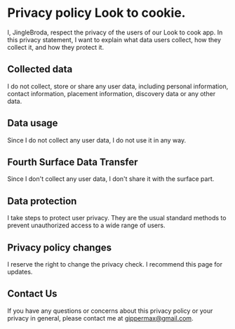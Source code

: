 # Privacy policy Look to cookie.

I, JingleBroda, respect the privacy of the users of our Look to cook app. In this privacy statement, I want to explain what data users collect, how they collect it, and how they protect it.

## Collected data
I do not collect, store or share any user data, including personal information, contact information, placement information, discovery data or any other data.

## Data usage
Since I do not collect any user data, I do not use it in any way.

## Fourth Surface Data Transfer
Since I don't collect any user data, I don't share it with the surface part.

## Data protection
I take steps to protect user privacy. They are the usual standard methods to prevent unauthorized access to a wide range of users.

## Privacy policy changes
I reserve the right to change the privacy check. I recommend this page for updates.

## Contact Us
If you have any questions or concerns about this privacy policy or your privacy in general, please contact me at gippermax@gmail.com.